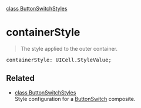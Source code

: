 [class ButtonSwitchStyles](ButtonSwitchStyles.md)

# containerStyle

> The style applied to the outer container.

<pre class="docgen_signature">containerStyle: UICell.StyleValue;</pre>

## Related

- [<!--{ref:class}-->class ButtonSwitchStyles](ButtonSwitchStyles.md) \
    Style configuration for a [ButtonSwitch](ButtonSwitch.md) composite.
